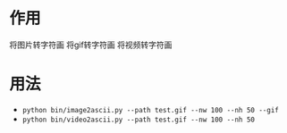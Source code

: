 # 作用
将图片转字符画
将gif转字符画
将视频转字符画

# 用法
* `python bin/image2ascii.py --path test.gif --nw 100 --nh 50 --gif` 
* `python bin/video2ascii.py --path test.gif --nw 100 --nh 50`